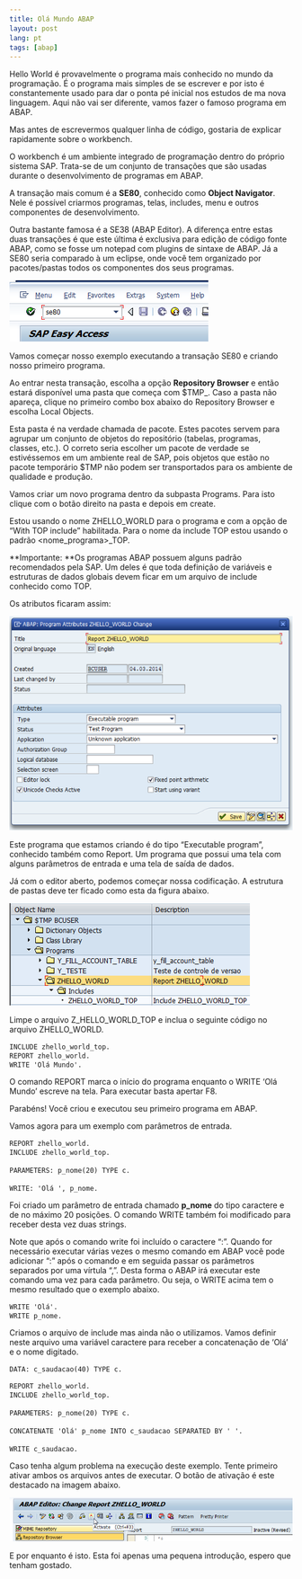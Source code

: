 ```yaml
---
title: Olá Mundo ABAP
layout: post
lang: pt
tags: [abap]
---
```


Hello World é provavelmente o programa mais conhecido no mundo da programação. É o programa mais simples de se escrever e por isto é constantemente usado para dar o ponta pé inicial nos estudos de ma nova linguagem. Aqui não vai ser diferente, vamos fazer o famoso programa em ABAP.

Mas antes de escrevermos qualquer linha de código, gostaria de explicar rapidamente sobre o workbench.

O workbench é um ambiente integrado de programação dentro do próprio sistema SAP. Trata-se de um conjunto de transações que são usadas durante o desenvolvimento de programas em ABAP.

A transação mais comum é a **SE80**, conhecido como **Object Navigator**. Nele é possível criarmos programas, telas, includes, menu e outros componentes de desenvolvimento.

Outra bastante famosa é a SE38 (ABAP Editor). A diferença entre estas duas transações é que este última é exclusiva para edição de código fonte ABAP, como se fosse um notepad com plugins de sintaxe de ABAP. Já a SE80 seria comparado à um eclipse, onde você tem organizado por pacotes/pastas todos os componentes dos seus programas.

![](/public/images/2015/03/sap-se80.png)

Vamos começar nosso exemplo executando a transação SE80 e criando nosso primeiro programa.

Ao entrar nesta transação, escolha a opção **Repository Browser** e então estará disponível uma pasta que começa com $TMP_<seu-usuario>. Caso a pasta não apareça, clique no primeiro combo box abaixo do Repository Browser e escolha Local Objects.

Esta pasta é na verdade chamada de pacote. Estes pacotes servem para agrupar um conjunto de objetos do repositório (tabelas, programas, classes, etc.). O correto seria escolher um pacote de verdade se estivéssemos em um ambiente real de SAP, pois objetos que estão no pacote temporário $TMP não podem ser transportados para os ambiente de qualidade e produção.

Vamos criar um novo programa dentro da subpasta Programs. Para isto clique com o botão direito na pasta e depois em create.

Estou usando o nome ZHELLO\_WORLD para o programa e com a opção de &#8220;With TOP include&#8221; habilitada. Para o nome da include TOP estou usando o padrão <nome\_programa>_TOP.

**Importante: **Os programas ABAP possuem alguns padrão recomendados pela SAP. Um deles é que toda definição de variáveis e estruturas de dados globais devem ficar em um arquivo de include conhecido como TOP.

Os atributos ficaram assim:

![](/public/images/2015/03/zhelloworld-1.png)

Este programa que estamos criando é do tipo &#8220;Executable program&#8221;, conhecido também como Report. Um programa que possui uma tela com alguns parâmetros de entrada e uma tela de saída de dados.

Já com o editor aberto, podemos começar nossa codificação. A estrutura de pastas deve ter ficado como esta da figura abaixo.

![](/public/images/2015/03/zhelloworld-2.png)

Limpe o arquivo Z\_HELLO\_WORLD\_TOP e inclua o seguinte código no arquivo ZHELLO\_WORLD.

~~~
INCLUDE zhello_world_top.
REPORT zhello_world.
WRITE 'Olá Mundo'.
~~~

O comando REPORT marca o início do programa enquanto o WRITE &#8216;Olá Mundo&#8217; escreve na tela. Para executar basta apertar F8.

Parabéns! Você criou e executou seu primeiro programa em ABAP.

Vamos agora para um exemplo com parâmetros de entrada.

~~~
REPORT zhello_world.
INCLUDE zhello_world_top.

PARAMETERS: p_nome(20) TYPE c.

WRITE: 'Olá ', p_nome.
~~~

Foi criado um parâmetro de entrada chamado **p_nome** do tipo caractere e de no máximo 20 posições. O comando WRITE também foi modificado para receber desta vez duas strings.
  
Note que após o comando write foi incluído o caractere &#8220;:&#8221;. Quando for necessário executar várias vezes o mesmo comando em ABAP você pode adicionar &#8220;:&#8221; após o comando e em seguida passar os parâmetros separados por uma vírtula &#8220;,&#8221;. Desta forma o ABAP irá executar este comando uma vez para cada parâmetro. Ou seja, o WRITE acima tem o mesmo resultado que o exemplo abaixo.

~~~
WRITE 'Olá'.
WRITE p_nome.
~~~

Criamos o arquivo de include mas ainda não o utilizamos. Vamos definir neste arquivo uma variável caractere para receber a concatenação de &#8216;Olá&#8217; e o nome digitado.

~~~
DATA: c_saudacao(40) TYPE c.
~~~

~~~
REPORT zhello_world.
INCLUDE zhello_world_top.

PARAMETERS: p_nome(20) TYPE c.

CONCATENATE 'Olá' p_nome INTO c_saudacao SEPARATED BY ' '.

WRITE c_saudacao.
~~~

Caso tenha algum problema na execução deste exemplo. Tente primeiro ativar ambos os arquivos antes de executar. O botão de ativação é este destacado na imagem abaixo.

![](/public/images/2015/03/z-activate.png)

E por enquanto é isto. Esta foi apenas uma pequena introdução, espero que tenham gostado.
